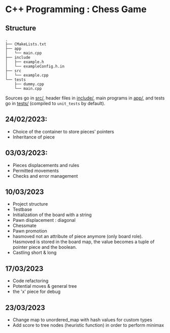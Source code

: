 # C++ Programming : Chess Game

## Structure
``` text
.
├── CMakeLists.txt
├── app
│   └── main.cpp
├── include
│   ├── example.h
│   └── exampleConfig.h.in
├── src
│   └── example.cpp
└── tests
    ├── dummy.cpp
    └── main.cpp
```

Sources go in [src/](src/), header files in [include/](include/), main programs in [app/](app), and
tests go in [tests/](tests/) (compiled to `unit_tests` by default).


## 24/02/2023:
- Choice of the container to store pieces' pointers
- Inheritance of piece 

## 03/03/2023:
- Pieces displacements and rules
- Permitted movements
- Checks and error management

## 10/03/2023
- Project structure
- Testbase
- Initialization of the board with a string
- Pawn displacement : diagonal
- Chessmate
- Pawn promotion
- hasmoved not an attribute of piece anymore (only board role). 
Hasmoved is stored in the board map, the value becomes a tuple of pointer piece and the boolean.
- Castling short & long

## 17/03/2023
- Code refactoring
- Potential moves & general tree
- the 'x' piece for debug

## 23/03/2023
- Change map to unordered_map with hash values for custom types
- Add score to tree nodes (heuristic function) in order to perform minimax